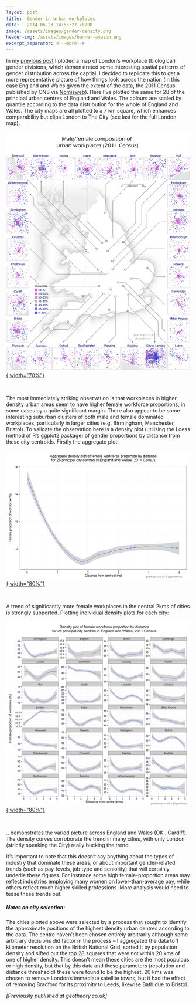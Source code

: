 ```yaml
---
layout: post
title:  Gender in urban workplaces
date:   2014-06-23 14:55:27 +0200
image: /assets/images/gender-density.png
header-img: /assets/images/banner-amazon.png
excerpt_separator: <!--more-->
---
```


In my [previous post](/articles/2014-05-30-a-new-uk-census-product-workplace-zones.html) I plotted a map of London’s workplace (biological) gender divisions, which demonstrated some interesting spatial patterns of gender distribution across the captial. I decided to replicate this to get a more representative picture of how things look across the nation (in this case England and Wales given the extent of the data, the 2011 Census published by ONS via [Nomisweb](http://www.nomisweb.co.uk/census/2011/all_tables?release=5.2a)). Here I’ve plotted the same for 28 of the principal urban centres of England and Wales. The colours are scaled by quantile according to the data distribution for the whole of England and Wales. The city maps are all plotted to a 7 km square, which enhances comparability but clips London to The City (see last for the full London map).

<!--more-->

[ ![map of gender in UK urban workplaces](/assets/images/gender-urban_workplace.png){:width="70%"} ](/assets/images/gender-urban_workplace.png)

&nbsp;

The most immediately striking observation is that workplaces in higher density urban areas seem to have higher female workforce proportions, in some cases by a quite significant margin. There also appear to be some interesting suburban clusters of both male and female dominated workplaces, particularly in larger cities (e.g. Birmingham, Manchester, Bristol). To validate the observation here is a density plot (utilising the Loess method of R’s ggplot2 package) of gender proportions by distance from these city centroids. Firstly the aggregate plot:

[ ![Aggregate gender by distance from UK urban centroids](/assets/images/gender-density.png){:width="80%"} ](/assets/images/gender-density.png)

&nbsp;

A trend of significantly more female workplaces in the central 2kms of cities is strongly supported. Plotting individual density plots for each city:

[ ![Gender by distance from UK city centres](/assets/images/gender-density-cities.png){:width="80%"} ](/assets/images/gender-density-cities.png)

&nbsp;

.. demonstrates the varied picture across England and Wales (OK.. Cardiff). The density curves corroborate the trend in many cities, with only London (strictly speaking the City) really bucking the trend.

It’s important to note that this doesn’t say anything about the types of industry that dominate these areas, or about important gender-related trends (such as pay-levels, job type and seniority) that will certainly underlie these figures. For instance some high female-proportion areas may reflect industries employing many women on lower-than-average pay, while others reflect much higher skilled professions. More analysis would need to tease these trends out.
 
##### Notes on city selection:

The cities plotted above were selected by a process that sought to identify the approximate positions of the highest density urban centres according to the data. The centre haven’t been chosen entirely arbitrarily although some arbitrary decisions did factor in the process – I aggregated the data to 1 kilometer resolution on the British National Grid, sorted it by population density and sifted out the top 28 squares that were not within 20 kms of one of higher density. This doesn’t mean these cities are the most populous or high density, but that by this data and these parameters (resolution and distance threahsold) these were found to be the highest. 20 kms was chosen to remove London’s immediate satellite towns, but it had the effect of removing Bradford for its proximity to Leeds, likewise Bath due to Bristol.

_[Previously published at geotheory.co.uk]_

